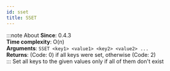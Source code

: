 ```yaml
---
id: sset
title: SSET
---
```

:::note About
**Since**: 0.4.3  
**Time complexity**: O(n)  
**Arguments**: `SSET <key1> <value1> <key2> <value2> ...`  
**Returns**: (Code: 0) if all keys were set, otherwise (Code: 2)  
:::
Set all keys to the given values only if all of them don't exist